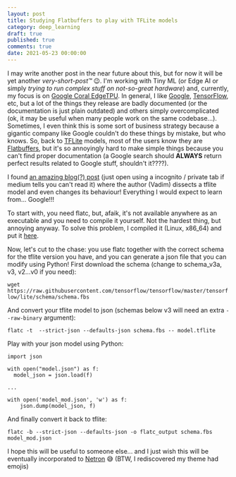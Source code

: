 ```yaml
---
layout: post
title: Studying Flatbuffers to play with TFLite models
category: deep_learning
draft: true
published: true
comments: true
date: 2021-05-23 00:00:00
---
```


I may write another post in the near future about this, but for now it will be yet another *very-short-post&trade;* :wink:. I'm working with Tiny ML (or Edge AI or simply *trying to run complex stuff on not-so-great hardware*) and, currently, my focus is on [Google Coral EdgeTPU](https://coral.ai/). In general, I like [Google](https://duckduckgo.com/), [TensorFlow](https://www.tensorflow.org/), etc, but a lot of the things they release are badly documented (or the documentation is just plain outdated) and others simply overcomplicated (ok, it may be useful when many people work on the same codebase...). Sometimes, I even think this is some sort of business strategy because a gigantic company like Google couldn't do these things by mistake, but who knows. So, back to [TFLite](https://www.tensorflow.org/lite) models, most of the users know they are [Flatbuffers](https://google.github.io/flatbuffers/), but it's so annoyingly hard to make simple things because you can't find proper documentation (a Google search should **ALWAYS** return perfect results related to Google stuff, shouldn't it????).

<!--more-->

I found [an amazing blog(?) post](https://towardsdatascience.com/hacking-google-coral-edge-tpu-motion-blur-and-lanczos-resize-9b60ebfaa552) (just open using a incognito / private tab if medium tells you can't read it) where the author (Vadim) dissects a tflite model and even changes its behaviour! Everything I would expect to learn from... Google!!!

To start with, you need flatc, but, afaik, it's not available anywhere as an executable and you need to compile it yourself. Not the hardest thing, but annoying anyway. To solve this problem, I compiled it (Linux, x86_64) and put it [here](https://github.com/ricardodeazambuja/flatbuffers/releases/tag/v2.0.0).

Now, let's cut to the chase: you use flatc together with the correct schema for the tflite version you have, and you can generate a json file that you can modify using Python! First download the schema (change to schema_v3a, v3, v2...v0 if you need):

```wget https://raw.githubusercontent.com/tensorflow/tensorflow/master/tensorflow/lite/schema/schema.fbs```

And convert your tflite model to json (schemas below v3 will need an extra ```--raw-binary``` argument):

```flatc -t  --strict-json --defaults-json schema.fbs -- model.tflite```

Play with your json model using Python:
```
import json

with open("model.json") as f:
  model_json = json.load(f)

...

with open('model_mod.json', 'w') as f:
    json.dump(model_json, f)
```

And finally convert it back to tflite:

```flatc -b --strict-json --defaults-json -o flatc_output schema.fbs model_mod.json```

I hope this will be useful to someone else... and I just wish this will be eventually incorporated to [Netron](https://github.com/lutzroeder/netron) :sweat_smile:
(BTW, I rediscovered my theme had emojis)